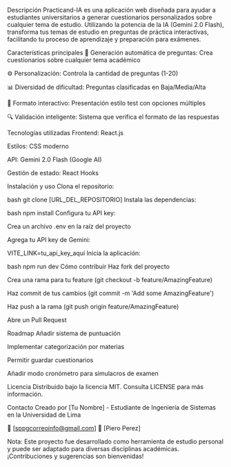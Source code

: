 Descripción
Practicand-IA es una aplicación web diseñada para ayudar a estudiantes universitarios a generar cuestionarios personalizados sobre cualquier tema de estudio. Utilizando la potencia de la IA (Gemini 2.0 Flash), transforma tus temas de estudio en preguntas de práctica interactivas, facilitando tu proceso de aprendizaje y preparación para exámenes.

Características principales
🚀 Generación automática de preguntas: Crea cuestionarios sobre cualquier tema académico

⚙️ Personalización: Controla la cantidad de preguntas (1-20)

📊 Diversidad de dificultad: Preguntas clasificadas en Baja/Media/Alta

🎯 Formato interactivo: Presentación estilo test con opciones múltiples

🔍 Validación inteligente: Sistema que verifica el formato de las respuestas

Tecnologías utilizadas
Frontend: React.js

Estilos: CSS moderno

API: Gemini 2.0 Flash (Google AI)

Gestión de estado: React Hooks

Instalación y uso
Clona el repositorio:

bash
git clone [URL_DEL_REPOSITORIO]
Instala las dependencias:

bash
npm install
Configura tu API key:

Crea un archivo .env en la raíz del proyecto

Agrega tu API key de Gemini:

VITE_LINK=tu_api_key_aquí
Inicia la aplicación:

bash
npm run dev
Cómo contribuir
Haz fork del proyecto

Crea una rama para tu feature (git checkout -b feature/AmazingFeature)

Haz commit de tus cambios (git commit -m 'Add some AmazingFeature')

Haz push a la rama (git push origin feature/AmazingFeature)

Abre un Pull Request

Roadmap
Añadir sistema de puntuación

Implementar categorización por materias

Permitir guardar cuestionarios

Añadir modo cronómetro para simulacros de examen

Licencia
Distribuido bajo la licencia MIT. Consulta LICENSE para más información.

Contacto
Creado por [Tu Nombre] - Estudiante de Ingeniería de Sistemas en la Universidad de Lima

📧 [sppgcorreoinfo@gmail.com]
💼 [Piero Perez]

Nota: Este proyecto fue desarrollado como herramienta de estudio personal y puede ser adaptado para diversas disciplinas académicas. ¡Contribuciones y sugerencias son bienvenidas!